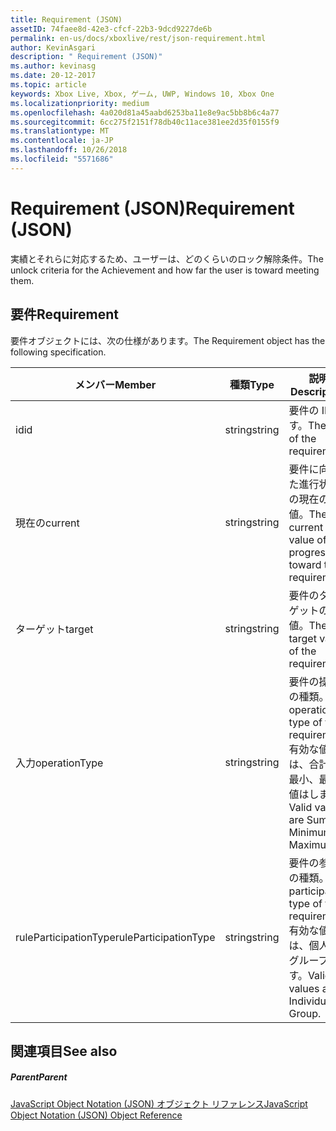 ```yaml
---
title: Requirement (JSON)
assetID: 74faee8d-42e3-cfcf-22b3-9dcd9227de6b
permalink: en-us/docs/xboxlive/rest/json-requirement.html
author: KevinAsgari
description: " Requirement (JSON)"
ms.author: kevinasg
ms.date: 20-12-2017
ms.topic: article
keywords: Xbox Live, Xbox, ゲーム, UWP, Windows 10, Xbox One
ms.localizationpriority: medium
ms.openlocfilehash: 4a020d81a45aabd6253ba11e8e9ac5bb8b6c4a77
ms.sourcegitcommit: 6cc275f2151f78db40c11ace381ee2d35f0155f9
ms.translationtype: MT
ms.contentlocale: ja-JP
ms.lasthandoff: 10/26/2018
ms.locfileid: "5571686"
---
```

# <a name="requirement-json"></a><span data-ttu-id="dfe78-104">Requirement (JSON)</span><span class="sxs-lookup"><span data-stu-id="dfe78-104">Requirement (JSON)</span></span>
<span data-ttu-id="dfe78-105">実績とそれらに対応するため、ユーザーは、どのくらいのロック解除条件。</span><span class="sxs-lookup"><span data-stu-id="dfe78-105">The unlock criteria for the Achievement and how far the user is toward meeting them.</span></span> 
<a id="ID4EN"></a>

 
## <a name="requirement"></a><span data-ttu-id="dfe78-106">要件</span><span class="sxs-lookup"><span data-stu-id="dfe78-106">Requirement</span></span>
 
<span data-ttu-id="dfe78-107">要件オブジェクトには、次の仕様があります。</span><span class="sxs-lookup"><span data-stu-id="dfe78-107">The Requirement object has the following specification.</span></span>
 
| <span data-ttu-id="dfe78-108">メンバー</span><span class="sxs-lookup"><span data-stu-id="dfe78-108">Member</span></span>| <span data-ttu-id="dfe78-109">種類</span><span class="sxs-lookup"><span data-stu-id="dfe78-109">Type</span></span>| <span data-ttu-id="dfe78-110">説明</span><span class="sxs-lookup"><span data-stu-id="dfe78-110">Description</span></span>| 
| --- | --- | --- | 
| <span data-ttu-id="dfe78-111">id</span><span class="sxs-lookup"><span data-stu-id="dfe78-111">id</span></span>| <span data-ttu-id="dfe78-112">string</span><span class="sxs-lookup"><span data-stu-id="dfe78-112">string</span></span>| <span data-ttu-id="dfe78-113">要件の ID です。</span><span class="sxs-lookup"><span data-stu-id="dfe78-113">The ID of the requirement.</span></span>| 
| <span data-ttu-id="dfe78-114">現在の</span><span class="sxs-lookup"><span data-stu-id="dfe78-114">current</span></span>| <span data-ttu-id="dfe78-115">string</span><span class="sxs-lookup"><span data-stu-id="dfe78-115">string</span></span>| <span data-ttu-id="dfe78-116">要件に向けた進行状況の現在の値。</span><span class="sxs-lookup"><span data-stu-id="dfe78-116">The current value of progression toward the requirement.</span></span>| 
| <span data-ttu-id="dfe78-117">ターゲット</span><span class="sxs-lookup"><span data-stu-id="dfe78-117">target</span></span>| <span data-ttu-id="dfe78-118">string</span><span class="sxs-lookup"><span data-stu-id="dfe78-118">string</span></span>| <span data-ttu-id="dfe78-119">要件のターゲットの値。</span><span class="sxs-lookup"><span data-stu-id="dfe78-119">The target value of the requirement.</span></span>| 
| <span data-ttu-id="dfe78-120">入力</span><span class="sxs-lookup"><span data-stu-id="dfe78-120">operationType</span></span>| <span data-ttu-id="dfe78-121">string</span><span class="sxs-lookup"><span data-stu-id="dfe78-121">string</span></span>| <span data-ttu-id="dfe78-122">要件の操作の種類。</span><span class="sxs-lookup"><span data-stu-id="dfe78-122">The operation type of the requirement.</span></span> <span data-ttu-id="dfe78-123">有効な値は、合計、最小、最大値はします。</span><span class="sxs-lookup"><span data-stu-id="dfe78-123">Valid values are Sum, Minimum, Maximum.</span></span>| 
| <span data-ttu-id="dfe78-124">ruleParticipationType</span><span class="sxs-lookup"><span data-stu-id="dfe78-124">ruleParticipationType</span></span>| <span data-ttu-id="dfe78-125">string</span><span class="sxs-lookup"><span data-stu-id="dfe78-125">string</span></span>| <span data-ttu-id="dfe78-126">要件の参加の種類。</span><span class="sxs-lookup"><span data-stu-id="dfe78-126">The participation type of the requirement.</span></span> <span data-ttu-id="dfe78-127">有効な値は、個人のグループです。</span><span class="sxs-lookup"><span data-stu-id="dfe78-127">Valid values are Individual, Group.</span></span>| 
  
<a id="ID4ETC"></a>

 
## <a name="see-also"></a><span data-ttu-id="dfe78-128">関連項目</span><span class="sxs-lookup"><span data-stu-id="dfe78-128">See also</span></span>
 
<a id="ID4EVC"></a>

 
##### <a name="parent"></a><span data-ttu-id="dfe78-129">Parent</span><span class="sxs-lookup"><span data-stu-id="dfe78-129">Parent</span></span> 

[<span data-ttu-id="dfe78-130">JavaScript Object Notation (JSON) オブジェクト リファレンス</span><span class="sxs-lookup"><span data-stu-id="dfe78-130">JavaScript Object Notation (JSON) Object Reference</span></span>](atoc-xboxlivews-reference-json.md)

   